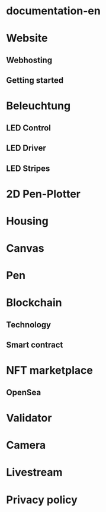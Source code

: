 # documentation-en
# Website
## Webhosting
## Getting started
# Beleuchtung
## LED Control
## LED Driver
## LED Stripes
# 2D Pen-Plotter
# Housing
# Canvas
# Pen
# Blockchain
## Technology
## Smart contract
# NFT marketplace
## OpenSea
# Validator
# Camera
# Livestream
# Privacy policy
